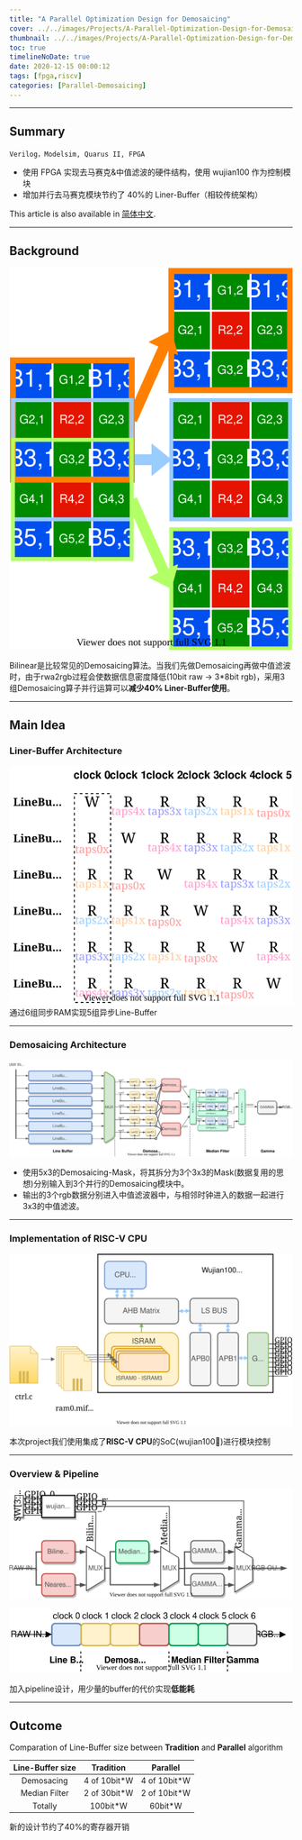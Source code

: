 ```yaml
---
title: "A Parallel Optimization Design for Demosaicing"
cover: ../../images/Projects/A-Parallel-Optimization-Design-for-Demosaicing&RISC-V-CPU-on-FPGA/half-flow.svg
thumbnail: ../../images/Projects/A-Parallel-Optimization-Design-for-Demosaicing&RISC-V-CPU-on-FPGA/dema.svg
toc: true
timelineNoDate: true
date: 2020-12-15 00:00:12
tags: [fpga,riscv]
categories: [Parallel-Demosaicing]
---
```

---

## Summary

`Verilog，Modelsim, Quarus II, FPGA`

+ 使⽤ FPGA 实现去⻢赛克&中值滤波的硬件结构，使⽤ wujian100 作为控制模块
+ 增加并⾏去⻢赛克模块节约了 40%的 Liner-Buffer（相较传统架构）

<article class="message message-immersive is-primary">
  <div class="message-body">
    <i class="fas fa-globe-asia mr-2"></i>This article is also available in 
    <a href="/cn/项目/基于FPGA的实时Biliner去⻢赛克设计/">简体中文</a>.
  </div>
</article>

<!-- more -->

---

## Background

![](../../images/Projects/A-Parallel-Optimization-Design-for-Demosaicing&RISC-V-CPU-on-FPGA/3x5->3x3.svg)

Bilinear是比较常见的Demosaicing算法。当我们先做Demosaicing再做中值滤波时，由于rwa2rgb过程会使数据信息密度降低(10bit raw -> 3*8bit rgb)，采用3组Demosaicing算子并行运算可以**减少40% Liner-Buffer使用**。

---

## Main Idea

### Liner-Buffer Architecture

![](../../images/Projects/A-Parallel-Optimization-Design-for-Demosaicing&RISC-V-CPU-on-FPGA/linebuffer.svg)
通过6组同步RAM实现5组异步Line-Buffer

---

### Demosaicing Architecture

![](../../images/Projects/A-Parallel-Optimization-Design-for-Demosaicing&RISC-V-CPU-on-FPGA/flow.svg)

+ 使用5x3的Demosaicing-Mask，将其拆分为3个3x3的Mask(数据复用的思想)分别输入到3个并行的Demosaicing模块中。
+ 输出的3个rgb数据分别进入中值滤波器中，与相邻时钟进入的数据一起进行3x3的中值滤波。

---

### Implementation of RISC-V CPU

![](../../images/Projects/A-Parallel-Optimization-Design-for-Demosaicing&RISC-V-CPU-on-FPGA/wujian100.svg)

本次project我们使用集成了**RISC-V CPU**的SoC(wujian100)进行模块控制

---

### Overview & Pipeline

![](../../images/Projects/A-Parallel-Optimization-Design-for-Demosaicing&RISC-V-CPU-on-FPGA/overflow.svg)

![](../../images/Projects/A-Parallel-Optimization-Design-for-Demosaicing&RISC-V-CPU-on-FPGA/pipeline.svg)

加入pipeline设计，用少量的buffer的代价实现**低能耗**

---

## Outcome

Comparation of Line-Buffer size between **Tradition** and **Parallel** algorithm

| Line-Buffer size |  Tradition  |   Parallel   |
| :--------------: | :----------: | :----------: |
|    Demosacing    | 4 of 10bit*W | 4 of 10bit*W |
|  Median Filter  | 2 of 30bit*W | 2 of 10bit*W |
|     Totally     |   100bit*W   |   60bit*W   |

新的设计节约了40%的寄存器开销
